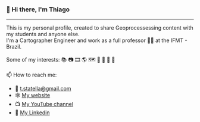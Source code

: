 ### :wave: Hi there, I'm Thiago
---
This is my personal profile, created to share Geoprocessessing content with my students and anyone else.\
I'm a Cartographer Engineer and work as a full professor :man_teacher: at the IFMT - Brazil.\
\
Some of my interests: :books: :camera: :film_strip: :earth_americas: :world_map: :compass: :basketball: :running: :guitar:\
\
📫 How to reach me:
* :email: t.statella@gmail.com
* :spider_web: [My website](https://sites.google.com/view/statella/)
* :tv: [My YouTube channel](https://www.youtube.com/channel/UCsCxLmr-UDb4OYG2YqpXKyw)
* 🔗 [My Linkedin](www.linkedin.com/in/tstatella)
